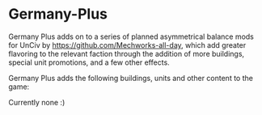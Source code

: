 # Germany-Plus
Germany Plus adds on to a series of planned asymmetrical balance mods for UnCiv by https://github.com/Mechworks-all-day, which add greater flavoring to the 
relevant faction through the addition of more buildings, special unit promotions, and a few other effects.

Germany Plus adds the following buildings, units and other content to the game:

Currently none :)

